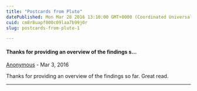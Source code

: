 ```yaml
---
title: "Postcards from Pluto"
datePublished: Mon Mar 28 2016 13:10:00 GMT+0000 (Coordinated Universal Time)
cuid: cm8r8uapf000c09laa7b99j0r
slug: postcards-from-pluto-1

---
```



#### Thanks for providing an overview of the findings s...
[Anonymous]( "noreply@blogger.com") - <time datetime="2016-03-30T01:54:03.772+02:00">Mar 3, 2016</time>

Thanks for providing an overview of the findings so far. Great read.
<hr />
